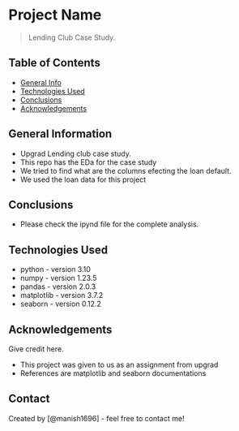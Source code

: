 # Project Name
> Lending Club Case Study.


## Table of Contents
* [General Info](#general-information)
* [Technologies Used](#technologies-used)
* [Conclusions](#conclusions)
* [Acknowledgements](#acknowledgements)

<!-- You can include any other section that is pertinent to your problem -->

## General Information
- Upgrad Lending club case study.
- This repo has the EDa for the case study
- We tried to find what are the columns efecting the loan default.
- We used the loan data for this project

<!-- You don't have to answer all the questions - just the ones relevant to your project. -->

## Conclusions
- Please check the ipynd file for the complete analysis.


<!-- You don't have to answer all the questions - just the ones relevant to your project. -->


## Technologies Used
- python - version 3.10
- numpy - version 1.23.5
- pandas - version 2.0.3
- matplotlib - version 3.7.2
- seaborn - version 0.12.2

<!-- As the libraries versions keep on changing, it is recommended to mention the version of library used in this project -->

## Acknowledgements
Give credit here.
- This project was given to us as an assignment from upgrad
- References are matplotlib and seaborn documentations



## Contact
Created by [@manish1696] - feel free to contact me!


<!-- Optional -->
<!-- ## License -->
<!-- This project is open source and available under the [... License](). -->

<!-- You don't have to include all sections - just the one's relevant to your project -->